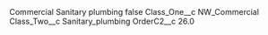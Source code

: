 <?xml version="1.0" encoding="UTF-8"?>
<CustomMetadata xmlns="http://soap.sforce.com/2006/04/metadata" xmlns:xsi="http://www.w3.org/2001/XMLSchema-instance" xmlns:xsd="http://www.w3.org/2001/XMLSchema">
    <label>Commercial Sanitary plumbing</label>
    <protected>false</protected>
    <values>
        <field>Class_One__c</field>
        <value xsi:type="xsd:string">NW_Commercial</value>
    </values>
    <values>
        <field>Class_Two__c</field>
        <value xsi:type="xsd:string">Sanitary_plumbing</value>
    </values>
    <values>
        <field>OrderC2__c</field>
        <value xsi:type="xsd:double">26.0</value>
    </values>
</CustomMetadata>
